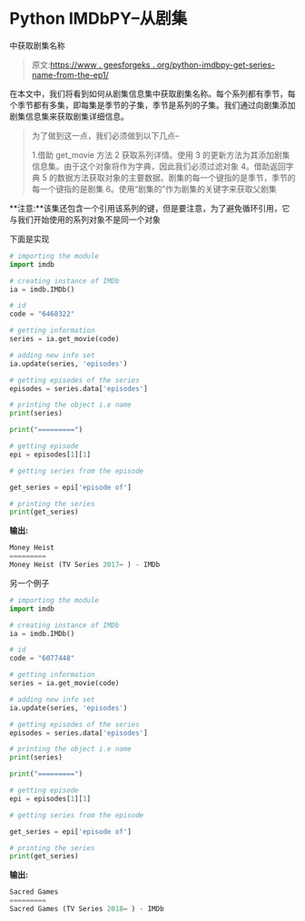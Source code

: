# Python IMDbPY–从剧集

中获取剧集名称

> 原文:[https://www . geesforgeks . org/python-imdbpy-get-series-name-from-the-ep1/](https://www.geeksforgeeks.org/python-imdbpy-get-series-name-from-the-episode/)

在本文中，我们将看到如何从剧集信息集中获取剧集名称。每个系列都有季节，每个季节都有多集，即每集是季节的子集，季节是系列的子集。我们通过向剧集添加剧集信息集来获取剧集详细信息。

> 为了做到这一点，我们必须做到以下几点–
> 
> 1.借助 get_movie 方法
> 2 获取系列详情。使用
> 3 的更新方法为其添加剧集信息集。由于这个对象将作为字典，因此我们必须过滤对象
> 4。借助返回字典
> 5 的数据方法获取对象的主要数据。剧集的每一个键指的是季节，季节的每一个键指的是剧集
> 6。使用“剧集的”作为剧集的关键字来获取父剧集

**注意:**该集还包含一个引用该系列的键，但是要注意，为了避免循环引用，它与我们开始使用的系列对象不是同一个对象

下面是实现

```py
# importing the module
import imdb

# creating instance of IMDb
ia = imdb.IMDb()

# id
code = "6468322"

# getting information
series = ia.get_movie(code)

# adding new info set
ia.update(series, 'episodes')

# getting episodes of the series
episodes = series.data['episodes']

# printing the object i.e name
print(series)

print("=========")

# getting episode
epi = episodes[1][1]

# getting series from the episode

get_series = epi['episode of']

# printing the series
print(get_series)
```

**输出:**

```py
Money Heist
=========
Money Heist (TV Series 2017– ) - IMDb

```

另一个例子

```py
# importing the module
import imdb

# creating instance of IMDb
ia = imdb.IMDb()

# id
code = "6077448"

# getting information
series = ia.get_movie(code)

# adding new info set
ia.update(series, 'episodes')

# getting episodes of the series
episodes = series.data['episodes']

# printing the object i.e name
print(series)

print("=========")

# getting episode
epi = episodes[1][1]

# getting series from the episode

get_series = epi['episode of']

# printing the series
print(get_series)
```

**输出:**

```py
Sacred Games
=========
Sacred Games (TV Series 2018– ) - IMDb
```